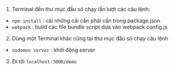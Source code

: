1. Terminal đến thư mục đầu sỏ chạy lần lượt các câu lệnh:
  - `npm install` : cài những cái cần phải cần trong package.json
  - `webpack` : build các file bundle script dựa vào webpack.config.js
2. Dùng một Terminal khác cũng tại thư mục đầu sỏ chạy câu lệnh
  - `nodemon server` : khởi động server
3. Đi tới `localhost:3000/demo`
